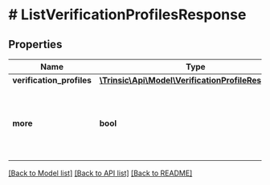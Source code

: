 # # ListVerificationProfilesResponse

## Properties

Name | Type | Description | Notes
------------ | ------------- | ------------- | -------------
**verification_profiles** | [**\Trinsic\Api\Model\VerificationProfileResponse[]**](VerificationProfileResponse.md) |  |
**more** | **bool** | Whether there are additional pages of verification profiles to retrieve |

[[Back to Model list]](../../README.md#models) [[Back to API list]](../../README.md#endpoints) [[Back to README]](../../README.md)
